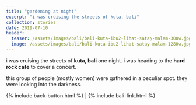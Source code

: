 ```yaml
---
title: "gardening at night"
excerpt: "i was cruising the streets of kuta, bali"
collection: stories
date: 2019-07-10
header:
  teaser: /assets/images/bali/bali-kuta-ibu2-lihat-satay-malam-300w.jpg
  image: /assets/images/bali/bali-kuta-ibu2-lihat-satay-malam-1280w.jpg
---
```

i was cruising the streets of **kuta, bali** one night. i was heading to the **hard rock cafe** to cover a concert.

this group of people (mostly women) were gathered in a peculiar spot. they were looking into the darkness.

{% include back-button.html %} | {% include bali-link.html %} 